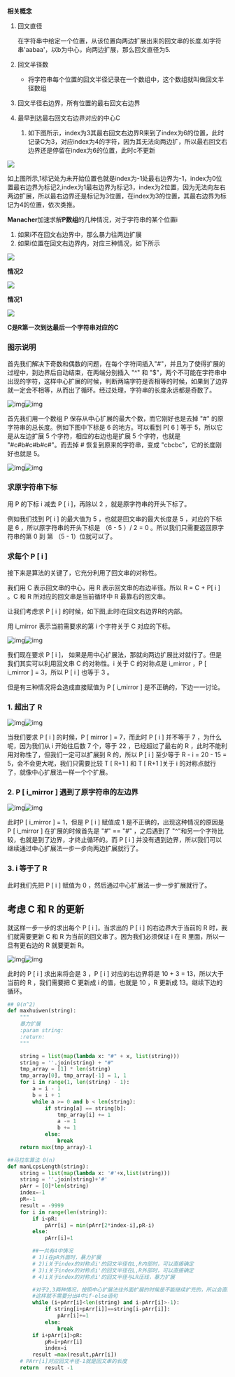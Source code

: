 **相关概念**

1. 回文直径

   ​	在字符串中给定一个位置，从该位置向两边扩展出来的回文串的长度.如字符串'aabaa'，以b为中心，向两边扩展，那么回文直径为5.

2. 回文半径数

   - 将字符串每个位置的回文半径记录在一个数组中，这个数组就叫做回文半径数组
   
3. 回文半径右边界，所有位置的最右回文右边界

4. 最早到达最右回文右边界对应的中心C 

   1. 如下图所示，index为3其最右回文右边界R来到了index为6的位置，此时记录C为3，对应index为4的字符，因为其无法向两边扩，所以最右回文右边界还是停留在index为6的位置，此时c不更新

   
   
   


![](../image/回文1.png)

 如上图所示,1标记处为未开始位置也就是index为-1处最右边界为-1，index为0位置最右边界为标记2,index为1最右边界为标记3，index为2位置，因为无法向左右两边扩展，所以最右边界还是标记为3位置，在index为3的位置，其最右边界为标记为4的位置，依次类推。

**Manacher**加速求解**P数组**的几种情况，对于字符串的某个位置i

1. 如果i不在回文右边界中，那么暴力往两边扩展
2. 如果i位置在回文右边界内，对应三种情况，如下所示



![](../image/回文2.png)



**情况2**

![](../image/回文4.png)

**情况1**

![](../image/回文3.png)



**C是R第一次到达最后一个字符串对应的C**



### 图示说明

首先我们解决下奇数和偶数的问题，在每个字符间插入"#"，并且为了使得扩展的过程中，到边界后自动结束，在两端分别插入 "^" 和 "$"，两个不可能在字符串中出现的字符，这样中心扩展的时候，判断两端字符是否相等的时候，如果到了边界就一定会不相等，从而出了循环。经过处理，字符串的长度永远都是奇数了。



![img](https://pic4.zhimg.com/50/v2-8c613143224234c971d9b5353a3f05aa_hd.jpg)![img](https://pic4.zhimg.com/80/v2-8c613143224234c971d9b5353a3f05aa_hd.jpg)



首先我们用一个数组 P 保存从中心扩展的最大个数，而它刚好也是去掉 "#" 的原字符串的总长度。例如下图中下标是 6 的地方。可以看到 P[ 6 ] 等于 5，所以它是从左边扩展 5 个字符，相应的右边也是扩展 5 个字符，也就是 "#c#b#c#b#c#"。而去掉 # 恢复到原来的字符串，变成 "cbcbc"，它的长度刚好也就是 5。



![img](https://pic4.zhimg.com/50/v2-d570f7a9e732d577d556b0e6cff1d263_hd.jpg)![img](https://pic4.zhimg.com/80/v2-d570f7a9e732d577d556b0e6cff1d263_hd.jpg)



### 求原字符串下标

用 P 的下标 i 减去 P [ i ]，再除以 2 ，就是原字符串的开头下标了。

例如我们找到 P[ i ] 的最大值为 5 ，也就是回文串的最大长度是 5 ，对应的下标是 6 ，所以原字符串的开头下标是 （6 - 5 ）/ 2 = 0 。所以我们只需要返回原字符串的第 0 到 第 （5 - 1）位就可以了。

###  求每个 P [ i ]

接下来是算法的关键了，它充分利用了回文串的对称性。

我们用 C 表示回文串的中心，用 R 表示回文串的右边半径。所以 R = C + P[ i ] 。C 和 R 所对应的回文串是当前循环中 R 最靠右的回文串。

让我们考虑求 P [ i ] 的时候，如下图,此时i在回文右边界R的内部。

用 i_mirror 表示当前需要求的第 i 个字符关于 C 对应的下标。



![img](https://pic1.zhimg.com/50/v2-11f96d39d9648b7c146e49cdceb0854c_hd.jpg)![img](https://pic1.zhimg.com/80/v2-11f96d39d9648b7c146e49cdceb0854c_hd.jpg)



我们现在要求 P [ i ]， 如果是用中心扩展法，那就向两边扩展比对就行了。但是我们其实可以利用回文串 C 的对称性。i 关于 C 的对称点是 i_mirror ，P [ i_mirror ] = 3，所以 P [ i ] 也等于 3 。

但是有三种情况将会造成直接赋值为 P [ i_mirror ] 是不正确的，下边一一讨论。

### 1. 超出了 R



![img](https://pic3.zhimg.com/50/v2-70833cbd20c51a98257b5bf3a8c53985_hd.jpg)![img](https://pic3.zhimg.com/80/v2-70833cbd20c51a98257b5bf3a8c53985_hd.jpg)



当我们要求 P [ i ] 的时候，P [ mirror ] = 7，而此时 P [ i ] 并不等于 7 ，为什么呢，因为我们从 i 开始往后数 7 个，等于 22 ，已经超过了最右的 R ，此时不能利用对称性了，但我们一定可以扩展到 R 的，所以 P [ i ] 至少等于 R - i = 20 - 15 = 5，会不会更大呢，我们只需要比较 T [ R+1 ] 和 T [ R+1 ]关于 i 的对称点就行了，就像中心扩展法一样一个个扩展。

### 2. P [ i_mirror ] 遇到了原字符串的左边界



![img](https://pic4.zhimg.com/50/v2-8eb77a3735fb23e67a51e320a47e636b_hd.jpg)![img](https://pic4.zhimg.com/80/v2-8eb77a3735fb23e67a51e320a47e636b_hd.jpg)



此时P [ i_mirror ] = 1，但是 P [ i ] 赋值成 1 是不正确的，出现这种情况的原因是 P [ i_mirror ] 在扩展的时候首先是 "#" == "#" ，之后遇到了 "^"和另一个字符比较，也就是到了边界，才终止循环的。而 P [ i ] 并没有遇到边界，所以我们可以继续通过中心扩展法一步一步向两边扩展就行了。

### 3. i 等于了 R

此时我们先把 P [ i ] 赋值为 0 ，然后通过中心扩展法一步一步扩展就行了。

## 考虑 C 和 R 的更新

就这样一步一步的求出每个 P [ i ]，当求出的 P [ i ] 的右边界大于当前的 R 时，我们就需要更新 C 和 R 为当前的回文串了。因为我们必须保证 i 在 R 里面，所以一旦有更右边的 R 就要更新 R。



![img](https://pic4.zhimg.com/50/v2-8eb77a3735fb23e67a51e320a47e636b_hd.jpg)![img](https://pic4.zhimg.com/80/v2-8eb77a3735fb23e67a51e320a47e636b_hd.jpg)



此时的 P [ i ] 求出来将会是 3 ，P [ i ] 对应的右边界将是 10 + 3 = 13，所以大于当前的 R ，我们需要把 C 更新成 i 的值，也就是 10 ，R 更新成 13。继续下边的循环。



```python
## 0(n^2)
def maxhuiwen(string):
	"""
	暴力扩展
	:param string:
	:return:
	"""

	string = list(map(lambda x: "#" + x, list(string)))
	string = ''.join(string) + "#"
	tmp_array = [1] * len(string)
	tmp_array[0], tmp_array[-1] = 1, 1
	for i in range(1, len(string) - 1):
		a = i - 1
		b = i + 1
		while a >= 0 and b < len(string):
			if string[a] == string[b]:
				tmp_array[i] += 1
				a -= 1
				b += 1
			else:
				break
	return max(tmp_array)-1

##马拉车算法 0(n)
def manLcpsLength(string):
	string = list(map(lambda x: '#'+x,list(string)))
	string = ''.join(string)+'#'
	pArr = [0]*len(string)
	index=-1
	pR=-1
	result = -9999
	for i in range(len(string)):
		if i<pR:
			pArr[i] = min(pArr[2*index-i],pR-i)
		else:
			pArr[i]=1

		##一共有4中情况
		# 1)i在pR外面时，暴力扩展
		# 2)i关于index的对称点i'的回文半径在L,R内部时，可以直接确定
		# 3)i关于index的对称点i'的回文半径在L,R外部时，可以直接确定
		# 4)i关于index的对称点i'的回文半径与LR压线，暴力扩展

		#对于2,3两种情况，按照中心扩展法往外面扩展的时候是不能继续扩充的，所以会直接跳到break语句，
		#这样就不需要分出4中if-else语句
		while (i+pArr[i]<len(string) and i-pArr[i]>-1):
			if string[i+pArr[i]]==string[i-pArr[i]]:
				pArr[i]+=1
			else:
				break
		if i+pArr[i]>pR:
			pR=i+pArr[i]
			index=i
		result =max(result,pArr[i])
	# PArr[i]对应回文半径-1就是回文串的长度
	return  result -1

```



